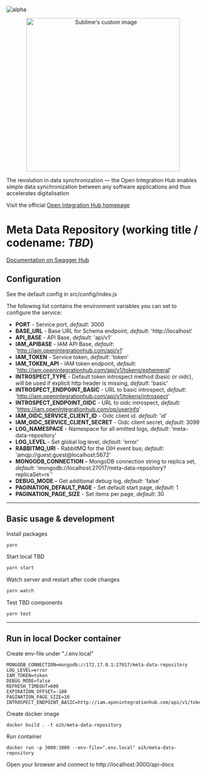 ![alpha](https://img.shields.io/badge/Status-Alpha-yellowgreen.svg)

<p align="center">
  <img src="https://github.com/openintegrationhub/openintegrationhub/blob/master/Assets/medium-oih-einzeilig-zentriert.jpg" alt="Sublime's custom image" width="400"/>
</p>

The revolution in data synchronization — the Open Integration Hub enables simple data synchronization between any software applications and thus accelerates digitalisation

Visit the official [Open Integration Hub homepage](https://www.openintegrationhub.de/)

# Meta Data Repository (working title / codename: *TBD*)

[Documentation on Swagger Hub](https://app.swaggerhub.com/apis/basaas5/metadata-service/0.0.2)

## Configuration

See the default config in src/config/index.js

The following list contains the environment variables you can set to configure the service:

* **PORT** - Service port, *default*: 3000
* **BASE_URL** - Base URL for Schema endpoint, *default*: 'http://localhost'
* **API_BASE** - API Base, *default*: 'api/v1'
* **IAM_APIBASE** - IAM API Base, *default*: 'http://iam.openintegrationhub.com/api/v1'
* **IAM_TOKEN** - Service token, *default*: 'token'
* **IAM_TOKEN_API** - IAM token endpoint, *default*: 'http://iam.openintegrationhub.com/api/v1/tokens/ephemeral'
* **INTROSPECT_TYPE** - Default token introspect method (basic or oidc), will be used if explicit http header is missing, *default*: 'basic'
* **INTROSPECT_ENDPOINT_BASIC** - URL to basic introspect, *default*: 'http://iam.openintegrationhub.com/api/v1/tokens/introspect'
* **INTROSPECT_ENDPOINT_OIDC** - URL to oidc introspect, *default*: 'https://iam.openintegrationhub.com/op/userinfo'
* **IAM_OIDC_SERVICE_CLIENT_ID** - Oidc client id. *default*: 'id'
* **IAM_OIDC_SERVICE_CLIENT_SECRET** - Oidc client secret, *default*: 3099
* **LOG_NAMESPACE** - Namespace for all emitted logs, *default*: 'meta-data-repository'
* **LOG_LEVEL** - Set global log level, *default*: 'error'
* **RABBITMQ_URI** - RabbitMQ for the OIH event bus; *default*: 'amqp://guest:guest@localhost:5672'
* **MONGODB_CONNECTION** – MongoDB connection string to replica set, *default*: 'mongodb://localhost:27017/meta-data-repository?replicaSet=rs`'
* **DEBUG_MODE** – Get additional debug log, *default*: 'false'
* **PAGINATION_DEFAULT_PAGE** - Set default start page,  *default*: 1
* **PAGINATION_PAGE_SIZE** - Set items per page,  *default*: 30

---

## Basic usage & development

Install packages

```zsh
yarn
```

Start local TBD

```zsh
yarn start
```

Watch server and restart after code changes

```zsh
yarn watch
```

Test TBD components

```zsh
yarn test
```

---

## Run in local Docker container

Create env-file under "./.env.local"

```console
MONGODB_CONNECTION=mongodb://172.17.0.1:27017/meta-data-repository
LOG_LEVEL=error
IAM_TOKEN=token
DEBUG_MODE=false
REFRESH_TIMEOUT=600
EXPIRATION_OFFSET=-100
PAGINATION_PAGE_SIZE=10
INTROSPECT_ENDPOINT_BASIC=http://iam.openintegrationhub.com/api/v1/tokens/introspect
```

Create docker image

```console
docker build . -t oih/meta-data-repository
```

Run container

```console
docker run -p 3000:3000 --env-file=".env.local" oih/meta-data-repository
```

Open your browser and connect to http://localhost:3000/api-docs
